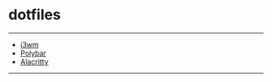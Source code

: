 # dotfiles
 
 ---
- [i3wm](https://github.com/Hashimq07/dotfiles/tree/main/i3)
- [Polybar](https://github.com/Hashimq07/dotfiles/tree/main/polybar)
- [Alacritty](https://github.com/Hashimq07/dotfiles/tree/main/alacritty)
 ---
